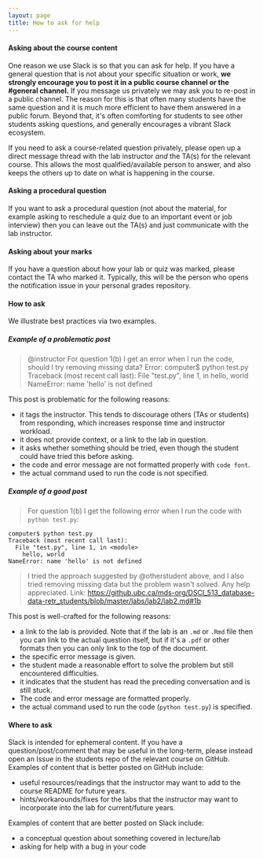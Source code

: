 ```yaml
---
layout: page
title: How to ask for help
---
```



#### Asking about the course content

One reason we use Slack is so that you can ask for help. If you have a general question that is not about your specific situation or work, **we strongly encourage you to post it in a public course channel or the #general channel.** If you message us privately we may ask you to re-post in a public channel.
The reason for this is that often many students have the same question and it is much more efficient to have them answered in a public forum. Beyond that, it's often comforting for students to see other students asking questions,
and generally encourages a vibrant Slack ecosystem.

If you need to ask a course-related question privately, please open up a direct message thread with the lab instructor _and_ the TA(s) for the relevant course. This allows the most qualified/available person to answer, and also keeps the others up to date on what is happening in the course.

#### Asking a procedural question

If you want to ask a procedural question (not about the material, for example asking to reschedule a quiz due to an important event or job interview) then you can leave out the TA(s) and just communicate with the lab instructor.


#### Asking about your marks

If you have a question about how your lab or quiz was marked, please contact the TA who marked it. Typically, this will be the person who opens the notification issue in your personal grades repository.

#### How to ask

We illustrate best practices via two examples.


##### Example of a problematic post

> @instructor For question 1(b) I get an error when I run the code, should I try removing missing data? Error: computer$ python test.py
Traceback (most recent call last):
  File "test.py", line 1, in <module>
    hello, world
NameError: name 'hello' is not defined

This post is problematic for the following reasons:

- it tags the instructor. This tends to discourage others (TAs or students) from responding, which increases response time and instructor workload.
- it does not provide context, or a link to the lab in question.
- it asks whether something should be tried, even though the student could have tried this before asking.
- the code and error message are not formatted properly with `code font`.
- the actual command used to run the code is not specified.


##### Example of a good post

> For question 1(b) I get the following error when I run the code with `python test.py`:
```
computer$ python test.py
Traceback (most recent call last):
  File "test.py", line 1, in <module>
    hello, world
NameError: name 'hello' is not defined
```
> I tried the approach suggested by @otherstudent above, and I also tried removing missing data but the problem wasn't solved. Any help appreciated. Link: https://github.ubc.ca/mds-org/DSCI_513_database-data-retr_students/blob/master/labs/lab2/lab2.md#1b

This post is well-crafted for the following reasons:

- a link to the lab is provided. Note that if the lab is an `.md` or `.Rmd` file then you can link to the actual question itself, but if it's a `.pdf` or other formats then you can only link to the top of the document.
- the specific error message is given.
- the student made a reasonable effort to solve the problem but still encountered difficulties.
- it indicates that the student has read the preceding conversation and is still stuck.
- The code and error message are formatted properly.
- the actual command used to run the code (`python test.py`) is specified.

#### Where to ask

Slack is intended for ephemeral content. If you have a question/post/comment that may be useful in the long-term, please
instead open an Issue in the students repo of the relevant course on GitHub. Examples of content that is better posted on GitHub include:

- useful resources/readings that the instructor may want to add to the course README for future years.
- hints/workarounds/fixes for the labs that the instructor may want to incorporate into the lab for current/future years.

Examples of content that are better posted on Slack include:

- a conceptual question about something covered in lecture/lab
- asking for help with a bug in your code
